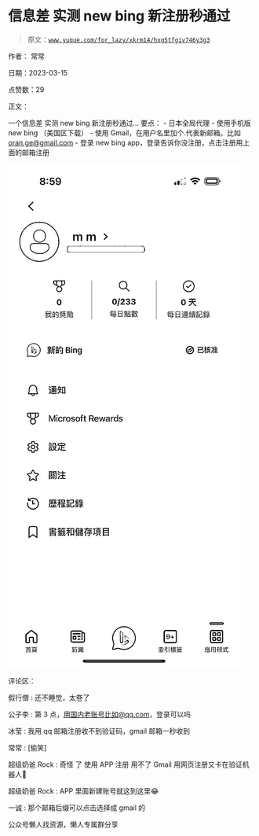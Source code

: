 # 信息差 实测 new bing 新注册秒通过

> 原文：[`www.yuque.com/for_lazy/xkrm14/hxg5tfgiv746y3g3`](https://www.yuque.com/for_lazy/xkrm14/hxg5tfgiv746y3g3)



作者： 常常



日期：2023-03-15



点赞数：29



正文：



一个信息差 实测 new bing 新注册秒通过… 要点： - 日本全局代理 - 使用手机版 new bing （美国区下载） - 使用 Gmail，在用户名里加个.代表新邮箱。比如 oran.ge@gmail.com - 登录 new bing app，登录告诉你没注册，点击注册用上面的邮箱注册



![](img/eed58482655a75c676f01dfa9af62461.png)  

评论区：



假行僧 : 还不睡觉，太卷了



公子李 : 第 3 点，用国内老账号比如@qq.com，登录可以吗



冰莹 : 我用 qq 邮箱注册收不到验证码，gmail 邮箱一秒收到



常常 : [偷笑]



超级奶爸 Rock : 奇怪 了 使用 APP 注册 用不了 Gmail 用网页注册又卡在验证机器人🤖



超级奶爸 Rock : APP 里面新建账号就这到这里😂



一诚 : 那个邮箱后缀可以点击选择成 gmail 的



公众号懒人找资源，懒人专属群分享

</ne-p>